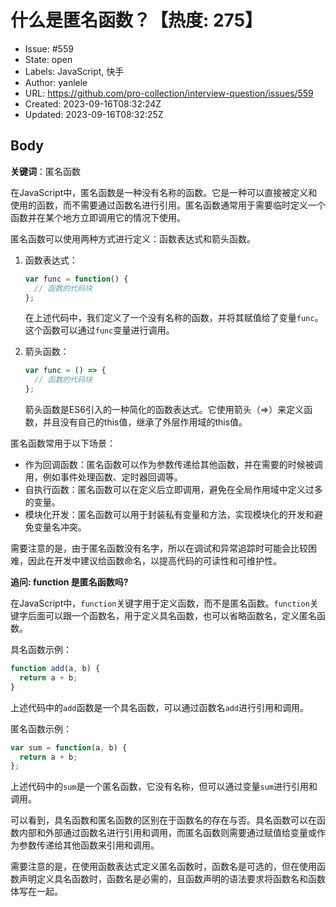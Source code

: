 # 什么是匿名函数？【热度: 275】

- Issue: #559
- State: open
- Labels: JavaScript, 快手
- Author: yanlele
- URL: https://github.com/pro-collection/interview-question/issues/559
- Created: 2023-09-16T08:32:24Z
- Updated: 2023-09-16T08:32:25Z

## Body

**关键词**：匿名函数

在JavaScript中，匿名函数是一种没有名称的函数。它是一种可以直接被定义和使用的函数，而不需要通过函数名进行引用。匿名函数通常用于需要临时定义一个函数并在某个地方立即调用它的情况下使用。

匿名函数可以使用两种方式进行定义：函数表达式和箭头函数。

1. 函数表达式：
   ```javascript
   var func = function() {
     // 函数的代码块
   };
   ```
   在上述代码中，我们定义了一个没有名称的函数，并将其赋值给了变量`func`。这个函数可以通过`func`变量进行调用。

2. 箭头函数：
   ```javascript
   var func = () => {
     // 函数的代码块
   };
   ```
   箭头函数是ES6引入的一种简化的函数表达式。它使用箭头（=>）来定义函数，并且没有自己的this值，继承了外层作用域的this值。

匿名函数常用于以下场景：

- 作为回调函数：匿名函数可以作为参数传递给其他函数，并在需要的时候被调用，例如事件处理函数、定时器回调等。
- 自执行函数：匿名函数可以在定义后立即调用，避免在全局作用域中定义过多的变量。
- 模块化开发：匿名函数可以用于封装私有变量和方法，实现模块化的开发和避免变量名冲突。

需要注意的是，由于匿名函数没有名字，所以在调试和异常追踪时可能会比较困难，因此在开发中建议给函数命名，以提高代码的可读性和可维护性。


**追问: function 是匿名函数吗?**

在JavaScript中，`function`关键字用于定义函数，而不是匿名函数。`function`关键字后面可以跟一个函数名，用于定义具名函数，也可以省略函数名，定义匿名函数。

具名函数示例：
```javascript
function add(a, b) {
  return a + b;
}
```
上述代码中的`add`函数是一个具名函数，可以通过函数名`add`进行引用和调用。

匿名函数示例：
```javascript
var sum = function(a, b) {
  return a + b;
};
```
上述代码中的`sum`是一个匿名函数，它没有名称，但可以通过变量`sum`进行引用和调用。

可以看到，具名函数和匿名函数的区别在于函数名的存在与否。具名函数可以在函数内部和外部通过函数名进行引用和调用，而匿名函数则需要通过赋值给变量或作为参数传递给其他函数来引用和调用。

需要注意的是，在使用函数表达式定义匿名函数时，函数名是可选的，但在使用函数声明定义具名函数时，函数名是必需的，且函数声明的语法要求将函数名和函数体写在一起。

